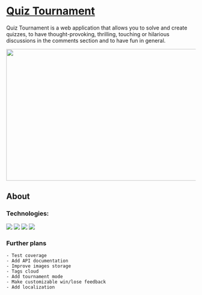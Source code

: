# [Quiz Tournament](https://quiz-tournament-app.herokuapp.com/)

Quiz Tournament is a web application that allows you to solve and create quizzes, to have thought-provoking, thrilling, touching or hilarious discussions in the comments section and to have fun in general.

<p align="center">
	<img src="https://user-images.githubusercontent.com/45975127/185566384-adb08e6a-c3ab-4305-bea6-281ea04367b7.PNG" width="600" height="350">
</p>

## About

### Technologies:
<img src="https://img.shields.io/badge/Java-ED8B00?style=for-the-badge&logo=java&logoColor=white"> <img src="https://img.shields.io/badge/Spring%20Boot-6DB33F.svg?style=for-the-badge&logo=Spring-Boot&logoColor=white"> <img src="https://img.shields.io/badge/PostgreSQL-316192?style=for-the-badge&logo=postgresql&logoColor=white"> <img src="https://img.shields.io/badge/Thymeleaf-005F0F.svg?style=for-the-badge&logo=Thymeleaf&logoColor=white">

### Further plans
	- Test coverage
	- Add API documentation
	- Improve images storage
	- Tags cloud
	- Add tournament mode
	- Make customizable win/lose feedback
	- Add localization
